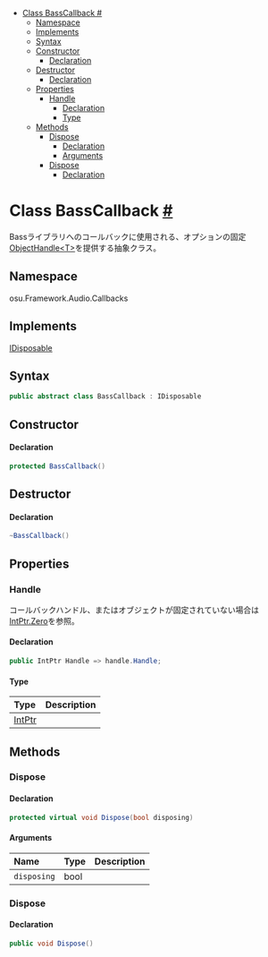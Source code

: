- [Class BassCallback #](#class-basscallback-)
  - [Namespace](#namespace)
  - [Implements](#implements)
  - [Syntax](#syntax)
  - [Constructor](#constructor)
      - [Declaration](#declaration)
  - [Destructor](#destructor)
      - [Declaration](#declaration-1)
  - [Properties](#properties)
    - [Handle](#handle)
      - [Declaration](#declaration-2)
      - [Type](#type)
  - [Methods](#methods)
    - [Dispose](#dispose)
      - [Declaration](#declaration-3)
      - [Arguments](#arguments)
    - [Dispose](#dispose-1)
      - [Declaration](#declaration-4)



# Class BassCallback [#](https://github.com/ppy/osu-framework/blob/master/osu.Framework/Audio/Callbacks/BassCallback.cs#L15)
Bassライブラリへのコールバックに使用される、オプションの固定[ObjectHandle\<T\>]()を提供する抽象クラス。


## Namespace
osu.Framework.Audio.Callbacks


## Implements
[IDisposable]()


## Syntax
```csharp
public abstract class BassCallback : IDisposable
```


## Constructor
#### Declaration
```csharp
protected BassCallback()
```


## Destructor
#### Declaration
```csharp
~BassCallback()
```


## Properties

### Handle
コールバックハンドル、またはオブジェクトが固定されていない場合は[IntPtr.Zero]()を参照。
#### Declaration
```csharp
public IntPtr Handle => handle.Handle;
```
#### Type
|Type|Description|
|:-|:-|
|[IntPtr]()||


## Methods

### Dispose
#### Declaration
```csharp
protected virtual void Dispose(bool disposing)
```
#### Arguments
|Name|Type|Description|
|:-|:-|:-|
|`disposing`|bool||

###  Dispose
#### Declaration
```csharp
public void Dispose()
```